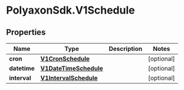 # PolyaxonSdk.V1Schedule

## Properties

Name | Type | Description | Notes
------------ | ------------- | ------------- | -------------
**cron** | [**V1CronSchedule**](V1CronSchedule.md) |  | [optional] 
**datetime** | [**V1DateTimeSchedule**](V1DateTimeSchedule.md) |  | [optional] 
**interval** | [**V1IntervalSchedule**](V1IntervalSchedule.md) |  | [optional] 


